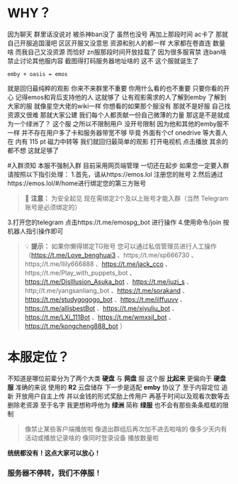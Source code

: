 # WHY？
因为聊天 群里话没说对 被杀神ban没了 虽然也没号 再加上那段时间 ac卡了 
那就自己开服追国漫吧
区区开服又没意思 资源和别人的都一样 大家都在卷直连 数量啥
而我自己又没资源
而恰好 zn服那段时间开放挂载了
因为很多服宵禁 连ban啥 禁止讨论其他服内容 截图得打码服务器地址啥的
这不 这个服就诞生了
```
emby + oasis = emos
```
就是回归最纯粹的观影
你来不来群里不重要 你用什么看的也不重要
只要你看的开心 记得emos和背后支持他的人 这就够了
让有观影需求的人了解到emby 了解到大家的服
就像星空大佬的wiki一样
你想看的如果那个服没有 那就不是好服
自己找资源又很难 那就大家公建
我们每个人都贡献一份自己微薄的力量 那这是不是就成为一个绿洲了？
这个服 之所以不限制用户 没开号限制
因为他和其他的emby服不一样 并不存在用户多了卡和服务器带宽不够
毕竟 外面有个cf onedrive 等大善人在
内有 115 pt 磁力中转等
我们就回归最简单的观影 打开电视机 点击播放 其余的都不想 这就足够了

#入群须知
本服不强制入群 目前采用网页端管理 一切还在起步 如果您一定要入群 请按照以下指引处理：
1.首先，请从https://emos.lol 注册您的账号
2.然后通过https://emos.lol/#/home进行绑定您的第三方账号
> :memo: **注意：** 为安全起见 现在需绑定2个及以上账号才能入群（当然 Telegram账号是必须绑定的）

3.打开您的telegram 点击https://t.me/emospg_bot 进行操作
4.使用命令/join 按机器人指引操作即可

> :bulb: **提示：** 如果你懒得绑定TG账号 您可以通过私信管理员进行人工操作 （https://t.me/Love_benghuai3 、https;//t.me/sp666730 、https;//t.me/llily666888 、https://t.me/jack_cco 、https;//t.me/Play_with_puppets_bot 、https://t.me/DisIllusion_Asuka_bot 、https://t.me/juzi_s 、http;//t.me/yangsanliang_bot  、https://t.me/sorakand 、https://t.me/studygogogo_bot 、https://t.me/iiffuuvv 、https://t.me/allisbestBot 、https://t.me/xiyuliu_bot 、 https://t.me/LXi_111Bot 、https://t.me/wmxsjl_bot 、https://t.me/kongcheng888_bot ）

# 本服定位？
不知道是哪位前辈分为了两个大类 **硬盘** 与 **网盘** 服
这个服 **比起来** 更偏向于 **硬盘服**
准确的来说 使用的 **R2** 云盘储存 下一步是适配 **emby** 协议了
至于内容定位 追新 开放用户自主上传 并以金钱的形式奖励上传用户
再基于时间以及观看次数等去删除老资源
至于名字 我更想称呼他为 **绿洲** 简称 **绿服**
也不会有那些条条框框的限制
> 像禁止某些客户端播放啦
> 像退出群组后再次加不进去啦啥的
> 像多少天内有活动或播放记录啥的
> 像同时登录设备 播放数量啦

**统统都没有！这点大家可以放心！** 
### 服务器不停转，我们不停服！




